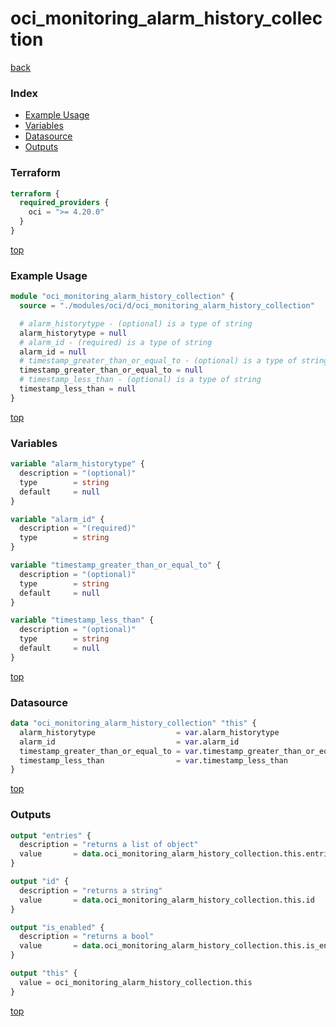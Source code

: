 # oci_monitoring_alarm_history_collection

[back](../oci.md)

### Index

- [Example Usage](#example-usage)
- [Variables](#variables)
- [Datasource](#datasource)
- [Outputs](#outputs)

### Terraform

```terraform
terraform {
  required_providers {
    oci = ">= 4.20.0"
  }
}
```

[top](#index)

### Example Usage

```terraform
module "oci_monitoring_alarm_history_collection" {
  source = "./modules/oci/d/oci_monitoring_alarm_history_collection"

  # alarm_historytype - (optional) is a type of string
  alarm_historytype = null
  # alarm_id - (required) is a type of string
  alarm_id = null
  # timestamp_greater_than_or_equal_to - (optional) is a type of string
  timestamp_greater_than_or_equal_to = null
  # timestamp_less_than - (optional) is a type of string
  timestamp_less_than = null
}
```

[top](#index)

### Variables

```terraform
variable "alarm_historytype" {
  description = "(optional)"
  type        = string
  default     = null
}

variable "alarm_id" {
  description = "(required)"
  type        = string
}

variable "timestamp_greater_than_or_equal_to" {
  description = "(optional)"
  type        = string
  default     = null
}

variable "timestamp_less_than" {
  description = "(optional)"
  type        = string
  default     = null
}
```

[top](#index)

### Datasource

```terraform
data "oci_monitoring_alarm_history_collection" "this" {
  alarm_historytype                  = var.alarm_historytype
  alarm_id                           = var.alarm_id
  timestamp_greater_than_or_equal_to = var.timestamp_greater_than_or_equal_to
  timestamp_less_than                = var.timestamp_less_than
}
```

[top](#index)

### Outputs

```terraform
output "entries" {
  description = "returns a list of object"
  value       = data.oci_monitoring_alarm_history_collection.this.entries
}

output "id" {
  description = "returns a string"
  value       = data.oci_monitoring_alarm_history_collection.this.id
}

output "is_enabled" {
  description = "returns a bool"
  value       = data.oci_monitoring_alarm_history_collection.this.is_enabled
}

output "this" {
  value = oci_monitoring_alarm_history_collection.this
}
```

[top](#index)